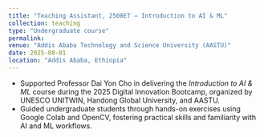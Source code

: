 ```yaml
---
title: "Teaching Assistant, 2508ET – Introduction to AI & ML"
collection: teaching
type: "Undergraduate course"
permalink: 
venue: "Addis Ababa Technology and Science University (AASTU)"
date: 2025-08-01
location: "Addis Ababa, Ethiopia"
---
```

* Supported Professor Dai Yon Cho in delivering the *Introduction to AI & ML* course during the 2025 Digital Innovation Bootcamp, organized by UNESCO UNITWIN, Handong Global University, and AASTU.
* Guided undergraduate students through hands-on exercises using Google Colab and OpenCV, fostering practical skills and familiarity with AI and ML workflows.